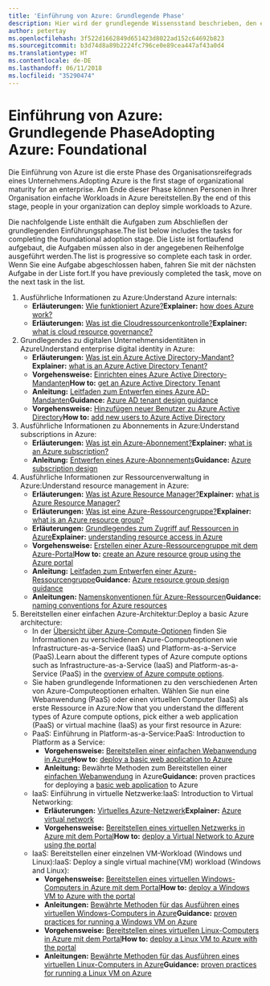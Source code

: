 ```yaml
---
title: 'Einführung von Azure: Grundlegende Phase'
description: Hier wird der grundlegende Wissensstand beschrieben, den ein Unternehmen für die Einführung von Azure benötigt.
author: petertay
ms.openlocfilehash: 3f522d1662849d651423d8022ad152c64692b823
ms.sourcegitcommit: b3d74d8a89b2224fc796ce0e89cea447af43a0d4
ms.translationtype: HT
ms.contentlocale: de-DE
ms.lasthandoff: 06/11/2018
ms.locfileid: "35290474"
---
```

# <a name="adopting-azure-foundational"></a><span data-ttu-id="6aca8-103">Einführung von Azure: Grundlegende Phase</span><span class="sxs-lookup"><span data-stu-id="6aca8-103">Adopting Azure: Foundational</span></span>

<span data-ttu-id="6aca8-104">Die Einführung von Azure ist die erste Phase des Organisationsreifegrads eines Unternehmens.</span><span class="sxs-lookup"><span data-stu-id="6aca8-104">Adopting Azure is the first stage of organizational maturity for an enterprise.</span></span> <span data-ttu-id="6aca8-105">Am Ende dieser Phase können Personen in Ihrer Organisation einfache Workloads in Azure bereitstellen.</span><span class="sxs-lookup"><span data-stu-id="6aca8-105">By the end of this stage, people in your organization can deploy simple workloads to Azure.</span></span>

<span data-ttu-id="6aca8-106">Die nachfolgende Liste enthält die Aufgaben zum Abschließen der grundlegenden Einführungsphase.</span><span class="sxs-lookup"><span data-stu-id="6aca8-106">The list below includes the tasks for completing the foundational adoption stage.</span></span> <span data-ttu-id="6aca8-107">Die Liste ist fortlaufend aufgebaut, die Aufgaben müssen also in der angegebenen Reihenfolge ausgeführt werden.</span><span class="sxs-lookup"><span data-stu-id="6aca8-107">The list is progressive so complete each task in order.</span></span> <span data-ttu-id="6aca8-108">Wenn Sie eine Aufgabe abgeschlossen haben, fahren Sie mit der nächsten Aufgabe in der Liste fort.</span><span class="sxs-lookup"><span data-stu-id="6aca8-108">If you have previously completed the task, move on the next task in the list.</span></span> 

1. <span data-ttu-id="6aca8-109">Ausführliche Informationen zu Azure:</span><span class="sxs-lookup"><span data-stu-id="6aca8-109">Understand Azure internals:</span></span>
    - <span data-ttu-id="6aca8-110">**Erläuterungen:** [Wie funktioniert Azure?](azure-explainer.md)</span><span class="sxs-lookup"><span data-stu-id="6aca8-110">**Explainer:** [how does Azure work?](azure-explainer.md)</span></span>
    - <span data-ttu-id="6aca8-111">**Erläuterungen:** [Was ist die Cloudressourcenkontrolle?](governance-explainer.md)</span><span class="sxs-lookup"><span data-stu-id="6aca8-111">**Explainer:** [what is cloud resource governance?](governance-explainer.md)</span></span>
2. <span data-ttu-id="6aca8-112">Grundlegendes zu digitalen Unternehmensidentitäten in Azure</span><span class="sxs-lookup"><span data-stu-id="6aca8-112">Understand enterprise digital identity in Azure:</span></span>
    - <span data-ttu-id="6aca8-113">**Erläuterungen:** [Was ist ein Azure Active Directory-Mandant?](tenant-explainer.md)</span><span class="sxs-lookup"><span data-stu-id="6aca8-113">**Explainer:** [what is an Azure Active Directory Tenant?](tenant-explainer.md)</span></span>
    - <span data-ttu-id="6aca8-114">**Vorgehensweise:** [Einrichten eines Azure Active Directory-Mandanten](/azure/active-directory/develop/active-directory-howto-tenant?toc=/azure/architecture/cloud-adoption-guide/toc.json)</span><span class="sxs-lookup"><span data-stu-id="6aca8-114">**How to:** [get an Azure Active Directory Tenant](/azure/active-directory/develop/active-directory-howto-tenant?toc=/azure/architecture/cloud-adoption-guide/toc.json)</span></span>
    - <span data-ttu-id="6aca8-115">**Anleitung:** [Leitfaden zum Entwerfen eines Azure AD-Mandanten](tenant.md)</span><span class="sxs-lookup"><span data-stu-id="6aca8-115">**Guidance:** [Azure AD tenant design guidance](tenant.md)</span></span>
    - <span data-ttu-id="6aca8-116">**Vorgehensweise:** [Hinzufügen neuer Benutzer zu Azure Active Directory](/azure/active-directory/add-users-azure-active-directory?toc=/azure/architecture/cloud-adoption-guide/toc.json)</span><span class="sxs-lookup"><span data-stu-id="6aca8-116">**How to:** [add new users to Azure Active Directory](/azure/active-directory/add-users-azure-active-directory?toc=/azure/architecture/cloud-adoption-guide/toc.json)</span></span>    
3. <span data-ttu-id="6aca8-117">Ausführliche Informationen zu Abonnements in Azure:</span><span class="sxs-lookup"><span data-stu-id="6aca8-117">Understand subscriptions in Azure:</span></span>
    - <span data-ttu-id="6aca8-118">**Erläuterungen:** [Was ist ein Azure-Abonnement?](subscription-explainer.md)</span><span class="sxs-lookup"><span data-stu-id="6aca8-118">**Explainer:** [what is an Azure subscription?](subscription-explainer.md)</span></span>
    - <span data-ttu-id="6aca8-119">**Anleitung:** [Entwerfen eines Azure-Abonnements](subscription.md)</span><span class="sxs-lookup"><span data-stu-id="6aca8-119">**Guidance:** [Azure subscription design](subscription.md)</span></span>
4. <span data-ttu-id="6aca8-120">Ausführliche Informationen zur Ressourcenverwaltung in Azure:</span><span class="sxs-lookup"><span data-stu-id="6aca8-120">Understand resource management in Azure:</span></span> 
    - <span data-ttu-id="6aca8-121">**Erläuterungen:** [Was ist Azure Resource Manager?](resource-manager-explainer.md)</span><span class="sxs-lookup"><span data-stu-id="6aca8-121">**Explainer:** [what is Azure Resource Manager?](resource-manager-explainer.md)</span></span>
    - <span data-ttu-id="6aca8-122">**Erläuterungen:** [Was ist eine Azure-Ressourcengruppe?](resource-group-explainer.md)</span><span class="sxs-lookup"><span data-stu-id="6aca8-122">**Explainer:** [what is an Azure resource group?](resource-group-explainer.md)</span></span>
    - <span data-ttu-id="6aca8-123">**Erläuterungen:** [Grundlegendes zum Zugriff auf Ressourcen in Azure](/azure/active-directory/active-directory-understanding-resource-access?toc=/azure/architecture/cloud-adoption-guide/toc.json)</span><span class="sxs-lookup"><span data-stu-id="6aca8-123">**Explainer:** [understanding resource access in Azure](/azure/active-directory/active-directory-understanding-resource-access?toc=/azure/architecture/cloud-adoption-guide/toc.json)</span></span>
    - <span data-ttu-id="6aca8-124">**Vorgehensweise:** [Erstellen einer Azure-Ressourcengruppe mit dem Azure-Portal](/azure/azure-resource-manager/resource-group-portal?toc=/azure/architecture/cloud-adoption-guide/toc.json)</span><span class="sxs-lookup"><span data-stu-id="6aca8-124">**How to:** [create an Azure resource group using the Azure portal](/azure/azure-resource-manager/resource-group-portal?toc=/azure/architecture/cloud-adoption-guide/toc.json)</span></span>
    - <span data-ttu-id="6aca8-125">**Anleitung:** [Leitfaden zum Entwerfen einer Azure-Ressourcengruppe](resource-group.md)</span><span class="sxs-lookup"><span data-stu-id="6aca8-125">**Guidance:** [Azure resource group design guidance](resource-group.md)</span></span>
    - <span data-ttu-id="6aca8-126">**Anleitungen:** [Namenskonventionen für Azure-Ressourcen](/azure/architecture/best-practices/naming-conventions?toc=/azure/architecture/cloud-adoption-guide/toc.json)</span><span class="sxs-lookup"><span data-stu-id="6aca8-126">**Guidance:** [naming conventions for Azure resources](/azure/architecture/best-practices/naming-conventions?toc=/azure/architecture/cloud-adoption-guide/toc.json)</span></span>
5. <span data-ttu-id="6aca8-127">Bereitstellen einer einfachen Azure-Architektur:</span><span class="sxs-lookup"><span data-stu-id="6aca8-127">Deploy a basic Azure architecture:</span></span>
    - <span data-ttu-id="6aca8-128">In der [Übersicht über Azure-Compute-Optionen](/azure/architecture/guide/technology-choices/compute-overview?toc=/azure/architecture/cloud-adoption-guide/toc.json) finden Sie Informationen zu verschiedenen Azure-Computeoptionen wie Infrastructure-as-a-Service (IaaS) und Platform-as-a-Service (PaaS).</span><span class="sxs-lookup"><span data-stu-id="6aca8-128">Learn about the different types of Azure compute options such as Infrastructure-as-a-Service (IaaS) and Platform-as-a-Service (PaaS) in the [overview of Azure compute options](/azure/architecture/guide/technology-choices/compute-overview?toc=/azure/architecture/cloud-adoption-guide/toc.json).</span></span>
    - <span data-ttu-id="6aca8-129">Sie haben grundlegende Informationen zu den verschiedenen Arten von Azure-Computeoptionen erhalten. Wählen Sie nun eine Webanwendung (PaaS) oder einen virtuellen Computer (IaaS) als erste Ressource in Azure:</span><span class="sxs-lookup"><span data-stu-id="6aca8-129">Now that you understand the different types of Azure compute options, pick either a web application (PaaS) or virtual machine (IaaS) as your first resource in Azure:</span></span>
    - <span data-ttu-id="6aca8-130">PaaS: Einführung in Platform-as-a-Service:</span><span class="sxs-lookup"><span data-stu-id="6aca8-130">PaaS: Introduction to Platform as a Service:</span></span>
        - <span data-ttu-id="6aca8-131">**Vorgehensweise:** [Bereitstellen einer einfachen Webanwendung in Azure](/azure/app-service/app-service-web-overview?toc=/azure/architecture/cloud-adoption-guide/toc.json)</span><span class="sxs-lookup"><span data-stu-id="6aca8-131">**How to:** [deploy a basic web application to Azure](/azure/app-service/app-service-web-overview?toc=/azure/architecture/cloud-adoption-guide/toc.json)</span></span>
        - <span data-ttu-id="6aca8-132">**Anleitung:** Bewährte Methoden zum Bereitstellen einer [einfachen Webanwendung](/azure/architecture/reference-architectures/app-service-web-app/basic-web-app?toc=/azure/architecture/cloud-adoption-guide/toc.json) in Azure</span><span class="sxs-lookup"><span data-stu-id="6aca8-132">**Guidance:** proven practices for deploying a [basic web application](/azure/architecture/reference-architectures/app-service-web-app/basic-web-app?toc=/azure/architecture/cloud-adoption-guide/toc.json) to Azure</span></span>
    - <span data-ttu-id="6aca8-133">IaaS: Einführung in virtuelle Netzwerke:</span><span class="sxs-lookup"><span data-stu-id="6aca8-133">IaaS: Introduction to Virtual Networking:</span></span>
        - <span data-ttu-id="6aca8-134">**Erläuterungen:** [Virtuelles Azure-Netzwerk](/azure/virtual-network/virtual-networks-overview?toc=/azure/architecture/cloud-adoption-guide/toc.json)</span><span class="sxs-lookup"><span data-stu-id="6aca8-134">**Explainer:** [Azure virtual network](/azure/virtual-network/virtual-networks-overview?toc=/azure/architecture/cloud-adoption-guide/toc.json)</span></span>
        - <span data-ttu-id="6aca8-135">**Vorgehensweise:** [Bereitstellen eines virtuellen Netzwerks in Azure mit dem Portal](/azure/virtual-network/virtual-networks-create-vnet-arm-pportal?toc=/azure/architecture/cloud-adoption-guide/toc.json)</span><span class="sxs-lookup"><span data-stu-id="6aca8-135">**How to:** [deploy a Virtual Network to Azure using the portal](/azure/virtual-network/virtual-networks-create-vnet-arm-pportal?toc=/azure/architecture/cloud-adoption-guide/toc.json)</span></span>
    - <span data-ttu-id="6aca8-136">IaaS: Bereitstellen einer einzelnen VM-Workload (Windows und Linux):</span><span class="sxs-lookup"><span data-stu-id="6aca8-136">IaaS: Deploy a single virtual machine(VM) workload (Windows and Linux):</span></span>
        - <span data-ttu-id="6aca8-137">**Vorgehensweise:** [Bereitstellen eines virtuellen Windows-Computers in Azure mit dem Portal](/azure/virtual-machines/windows/quick-create-portal?toc=/azure/architecture/cloud-adoption-guide/toc.json)</span><span class="sxs-lookup"><span data-stu-id="6aca8-137">**How to:** [deploy a Windows VM to Azure with the portal](/azure/virtual-machines/windows/quick-create-portal?toc=/azure/architecture/cloud-adoption-guide/toc.json)</span></span>
        - <span data-ttu-id="6aca8-138">**Anleitungen:** [Bewährte Methoden für das Ausführen eines virtuellen Windows-Computers in Azure](/azure/architecture/reference-architectures/virtual-machines-windows/single-vm?toc=/azure/architecture/cloud-adoption-guide/toc.json)</span><span class="sxs-lookup"><span data-stu-id="6aca8-138">**Guidance:** [proven practices for running a Windows VM on Azure](/azure/architecture/reference-architectures/virtual-machines-windows/single-vm?toc=/azure/architecture/cloud-adoption-guide/toc.json)</span></span>
        - <span data-ttu-id="6aca8-139">**Vorgehensweise:** [Bereitstellen eines virtuellen Linux-Computers in Azure mit dem Portal](/azure/virtual-machines/linux/quick-create-portal?toc=/azure/architecture/cloud-adoption-guide/toc.json)</span><span class="sxs-lookup"><span data-stu-id="6aca8-139">**How to:** [deploy a Linux VM to Azure with the portal](/azure/virtual-machines/linux/quick-create-portal?toc=/azure/architecture/cloud-adoption-guide/toc.json)</span></span>
        - <span data-ttu-id="6aca8-140">**Anleitungen:** [Bewährte Methoden für das Ausführen eines virtuellen Linux-Computers in Azure](/azure/architecture/reference-architectures/virtual-machines-linux/single-vm?toc=/azure/architecture/cloud-adoption-guide/toc.json)</span><span class="sxs-lookup"><span data-stu-id="6aca8-140">**Guidance:** [proven practices for running a Linux VM on Azure](/azure/architecture/reference-architectures/virtual-machines-linux/single-vm?toc=/azure/architecture/cloud-adoption-guide/toc.json)</span></span>
